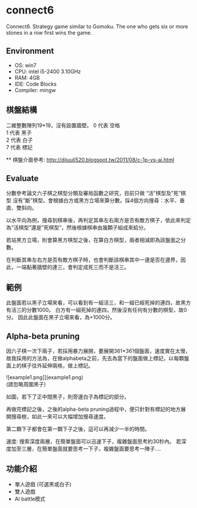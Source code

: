 # connect6
Connect6. Strategy game similar to Gomoku. The one who gets six or more stones in a row first wins the game.

## Environment
* OS:   win7
* CPU:  intel i5-2400 3.10GHz
* RAM:  4GB
* IDE:  Code Blocks
* Compiler: mingw

## 棋盤結構
二維整數陣列19*19，沒有設置牆壁。
0 代表 空格  
1 代表 黑子  
2 代表 白子  
7 代表 標記  

** 棋盤介面參考: http://diiuuli520.blogspot.tw/2011/08/c-1p-vs-ai.html

## Evaluate
分數參考論文六子棋之棋型分類及審局函數之研究，目前只做 “活”棋型及”死”棋型 沒有”斷”棋型。會根據白方或黑方立場來算分數。採4個方向搜尋：水平、垂直、雙斜向。

以水平向為例，搜尋到棋串後，再判定其串左右兩方是否有敵方棋子，依此來判定為”活棋型”還是”死棋型”，然後根據棋串由幾顆子組成來給分。

若站黑方立場，則會算黑方棋型之後，在算白方棋型，兩者相減即為該盤面之分數。

在判斷其串左右方是否有敵方棋子時，也會判斷該棋串其中一邊是否在邊界，因此，一端黏著牆壁的連三，會判定成死三而不是活三。

## 範例 
此盤面若以黑子立場來看，可以看到有一組活三，和一組已經死掉的連四，故黑方有活三的分數1000。
白方有一組死掉的連四，然後沒有任何有分數的棋型，故0分。
因此此盤面在黑子立場來看，為+1000分。

## Alpha-beta pruning
因六子棋一次下兩子，若採用暴力展開，要展開361*361個盤面，速度實在太慢，
故我採用的方法為，在做alphabeta之前，先去為當下的盤面做上標記，以每顆盤面上的棋子往外延伸兩格，做上標記。

![example1.png]](example1.png)  
(請忽略周圍黑子)

如圖，若下了正中間黑子，則旁邊白子為標記的部分。

再做完標記之後，之後的alpha-beta pruning過程中，便只針對有標記的地方展開搜尋樹，如此一來可以大幅增加搜尋速度。

第二顆下子都會在第一顆下子之後，這可以再減少一半的時間。

速度: 搜索深度兩層，在簡單盤面可以迅速下子，複雜盤面思考約30秒內。
若深度加至三層，在簡單盤面就要思考一下子，複雜盤面要思考一陣子….


## 功能介紹
* 單人遊戲 (可選黑或白子)
* 雙人遊戲
* AI battle模式

